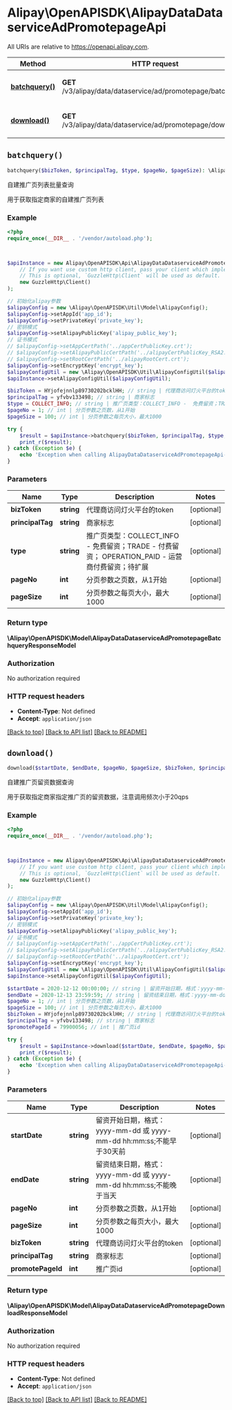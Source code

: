 # Alipay\OpenAPISDK\AlipayDataDataserviceAdPromotepageApi

All URIs are relative to https://openapi.alipay.com.

Method | HTTP request | Description
------------- | ------------- | -------------
[**batchquery()**](AlipayDataDataserviceAdPromotepageApi.md#batchquery) | **GET** /v3/alipay/data/dataservice/ad/promotepage/batchquery | 自建推广页列表批量查询
[**download()**](AlipayDataDataserviceAdPromotepageApi.md#download) | **GET** /v3/alipay/data/dataservice/ad/promotepage/download | 自建推广页留资数据查询


## `batchquery()`

```php
batchquery($bizToken, $principalTag, $type, $pageNo, $pageSize): \Alipay\OpenAPISDK\Model\AlipayDataDataserviceAdPromotepageBatchqueryResponseModel
```

自建推广页列表批量查询

用于获取指定商家的自建推广页列表

### Example

```php
<?php
require_once(__DIR__ . '/vendor/autoload.php');



$apiInstance = new Alipay\OpenAPISDK\Api\AlipayDataDataserviceAdPromotepageApi(
    // If you want use custom http client, pass your client which implements `GuzzleHttp\ClientInterface`.
    // This is optional, `GuzzleHttp\Client` will be used as default.
    new GuzzleHttp\Client()
);

// 初始化alipay参数
$alipayConfig = new \Alipay\OpenAPISDK\Util\Model\AlipayConfig();
$alipayConfig->setAppId('app_id');
$alipayConfig->setPrivateKey('private_key');
// 密钥模式
$alipayConfig->setAlipayPublicKey('alipay_public_key');
// 证书模式
// $alipayConfig->setAppCertPath('../appCertPublicKey.crt');
// $alipayConfig->setAlipayPublicCertPath('../alipayCertPublicKey_RSA2.crt');
// $alipayConfig->setRootCertPath('../alipayRootCert.crt');
$alipayConfig->setEncryptKey('encrypt_key');
$alipayConfigUtil = new \Alipay\OpenAPISDK\Util\AlipayConfigUtil($alipayConfig);
$apiInstance->setAlipayConfigUtil($alipayConfigUtil);

$bizToken = HYjofejnnlp89730202bcklHH; // string | 代理商访问灯火平台的token
$principalTag = yfvbv133498; // string | 商家标志
$type = COLLECT_INFO; // string | 推广页类型：COLLECT_INFO -  免费留资；TRADE - 付费留资； OPERATION_PAID - 运营商付费留资；待扩展
$pageNo = 1; // int | 分页参数之页数，从1开始
$pageSize = 100; // int | 分页参数之每页大小，最大1000

try {
    $result = $apiInstance->batchquery($bizToken, $principalTag, $type, $pageNo, $pageSize);
    print_r($result);
} catch (Exception $e) {
    echo 'Exception when calling AlipayDataDataserviceAdPromotepageApi->batchquery: ', $e->getMessage(), PHP_EOL;
}
```

### Parameters

Name | Type | Description  | Notes
------------- | ------------- | ------------- | -------------
 **bizToken** | **string**| 代理商访问灯火平台的token | [optional]
 **principalTag** | **string**| 商家标志 | [optional]
 **type** | **string**| 推广页类型：COLLECT_INFO -  免费留资；TRADE - 付费留资； OPERATION_PAID - 运营商付费留资；待扩展 | [optional]
 **pageNo** | **int**| 分页参数之页数，从1开始 | [optional]
 **pageSize** | **int**| 分页参数之每页大小，最大1000 | [optional]

### Return type

**\Alipay\OpenAPISDK\Model\AlipayDataDataserviceAdPromotepageBatchqueryResponseModel**

### Authorization

No authorization required

### HTTP request headers

- **Content-Type**: Not defined
- **Accept**: `application/json`

[[Back to top]](#) [[Back to API list]](../../README.md#api-endpoints)
[[Back to README]](../../README.md)

## `download()`

```php
download($startDate, $endDate, $pageNo, $pageSize, $bizToken, $principalTag, $promotePageId): \Alipay\OpenAPISDK\Model\AlipayDataDataserviceAdPromotepageDownloadResponseModel
```

自建推广页留资数据查询

用于获取指定商家指定推广页的留资数据，注意调用频次小于20qps

### Example

```php
<?php
require_once(__DIR__ . '/vendor/autoload.php');



$apiInstance = new Alipay\OpenAPISDK\Api\AlipayDataDataserviceAdPromotepageApi(
    // If you want use custom http client, pass your client which implements `GuzzleHttp\ClientInterface`.
    // This is optional, `GuzzleHttp\Client` will be used as default.
    new GuzzleHttp\Client()
);

// 初始化alipay参数
$alipayConfig = new \Alipay\OpenAPISDK\Util\Model\AlipayConfig();
$alipayConfig->setAppId('app_id');
$alipayConfig->setPrivateKey('private_key');
// 密钥模式
$alipayConfig->setAlipayPublicKey('alipay_public_key');
// 证书模式
// $alipayConfig->setAppCertPath('../appCertPublicKey.crt');
// $alipayConfig->setAlipayPublicCertPath('../alipayCertPublicKey_RSA2.crt');
// $alipayConfig->setRootCertPath('../alipayRootCert.crt');
$alipayConfig->setEncryptKey('encrypt_key');
$alipayConfigUtil = new \Alipay\OpenAPISDK\Util\AlipayConfigUtil($alipayConfig);
$apiInstance->setAlipayConfigUtil($alipayConfigUtil);

$startDate = 2020-12-12 00:00:00; // string | 留资开始日期，格式：yyyy-mm-dd 或 yyyy-mm-dd hh:mm:ss;不能早于30天前
$endDate = 2020-12-13 23:59:59; // string | 留资结束日期，格式：yyyy-mm-dd 或 yyyy-mm-dd hh:mm:ss;不能晚于当天
$pageNo = 1; // int | 分页参数之页数，从1开始
$pageSize = 100; // int | 分页参数之每页大小，最大1000
$bizToken = HYjofejnnlp89730202bcklHH; // string | 代理商访问灯火平台的token
$principalTag = yfvbv133498; // string | 商家标志
$promotePageId = 79900056; // int | 推广页id

try {
    $result = $apiInstance->download($startDate, $endDate, $pageNo, $pageSize, $bizToken, $principalTag, $promotePageId);
    print_r($result);
} catch (Exception $e) {
    echo 'Exception when calling AlipayDataDataserviceAdPromotepageApi->download: ', $e->getMessage(), PHP_EOL;
}
```

### Parameters

Name | Type | Description  | Notes
------------- | ------------- | ------------- | -------------
 **startDate** | **string**| 留资开始日期，格式：yyyy-mm-dd 或 yyyy-mm-dd hh:mm:ss;不能早于30天前 | [optional]
 **endDate** | **string**| 留资结束日期，格式：yyyy-mm-dd 或 yyyy-mm-dd hh:mm:ss;不能晚于当天 | [optional]
 **pageNo** | **int**| 分页参数之页数，从1开始 | [optional]
 **pageSize** | **int**| 分页参数之每页大小，最大1000 | [optional]
 **bizToken** | **string**| 代理商访问灯火平台的token | [optional]
 **principalTag** | **string**| 商家标志 | [optional]
 **promotePageId** | **int**| 推广页id | [optional]

### Return type

**\Alipay\OpenAPISDK\Model\AlipayDataDataserviceAdPromotepageDownloadResponseModel**

### Authorization

No authorization required

### HTTP request headers

- **Content-Type**: Not defined
- **Accept**: `application/json`

[[Back to top]](#) [[Back to API list]](../../README.md#api-endpoints)
[[Back to README]](../../README.md)
